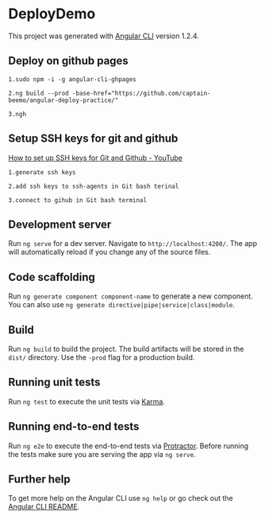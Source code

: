 # DeployDemo

This project was generated with [Angular CLI](https://github.com/angular/angular-cli) version 1.2.4.

## Deploy on github pages

```
1.sudo npm -i -g angular-cli-ghpages

2.ng build --prod -base-href="https://github.com/captain-beemo/angular-deploy-practice/"

3.ngh
```

## Setup SSH keys for git and github

[How to set up SSH keys for Git and Github - YouTube](https://www.youtube.com/watch?v=Vi-WqFKYpnw)
```
1.generate ssh keys

2.add ssh keys to ssh-agents in Git bash terinal

3.connect to gihub in Git bash terminal
```

## Development server

Run `ng serve` for a dev server. Navigate to `http://localhost:4200/`. The app will automatically reload if you change any of the source files.

## Code scaffolding

Run `ng generate component component-name` to generate a new component. You can also use `ng generate directive|pipe|service|class|module`.

## Build

Run `ng build` to build the project. The build artifacts will be stored in the `dist/` directory. Use the `-prod` flag for a production build.

## Running unit tests

Run `ng test` to execute the unit tests via [Karma](https://karma-runner.github.io).

## Running end-to-end tests

Run `ng e2e` to execute the end-to-end tests via [Protractor](http://www.protractortest.org/).
Before running the tests make sure you are serving the app via `ng serve`.

## Further help

To get more help on the Angular CLI use `ng help` or go check out the [Angular CLI README](https://github.com/angular/angular-cli/blob/master/README.md).
